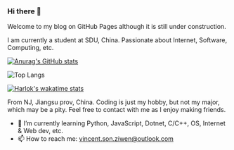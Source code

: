 ### Hi there 👋

Welcome to my blog on GitHub Pages although it is still under construction.

I am currently a student at SDU, China. Passionate about Internet, Software, Computing, etc.

[![Anurag's GitHub stats](https://github-readme-stats.vercel.app/api?username=szw0407)](https://github.com/anuraghazra/github-readme-stats)

![Top Langs](https://github-readme-stats.vercel.app/api/top-langs/?username=szw0407&langs_count=20&layout=donut-vertical)

[![Harlok's wakatime stats](https://github-readme-stats.vercel.app/api/wakatime?username=szw0407)](https://github.com/anuraghazra/github-readme-stats)

From NJ, Jiangsu prov, China. Coding is just my hobby, but not my major, which may be a pity. Feel free to contact with me as I enjoy making friends.

- 🌱 I’m currently learning Python, JavaScript, Dotnet, C/C++, OS, Internet & Web dev, etc.
- 📫 How to reach me: vincent.son.ziwen@outlook.com
